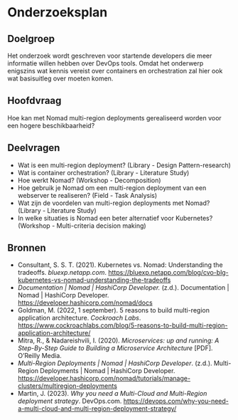 # Onderzoeksplan

## Doelgroep

Het onderzoek wordt geschreven voor startende developers die meer informatie willen hebben over DevOps tools.
Omdat het onderwerp enigszins wat kennis vereist over containers en orchestration zal hier ook wat basisuitleg over moeten komen.

## Hoofdvraag

Hoe kan met Nomad multi-region deployments gerealiseerd worden voor een hogere beschikbaarheid?

## Deelvragen

- Wat is een multi-region deployment? (Library - Design Pattern-research)
- Wat is container orchestration? (Library - Literature Study)
- Hoe werkt Nomad? (Workshop - Decomposition)
- Hoe gebruik je Nomad om een multi-region deployment van een webserver te realiseren? (Field - Task Analysis)
- Wat zijn de voordelen van multi-region deployments met Nomad? (Library - Literature Study)
- In welke situaties is Nomad een beter alternatief voor Kubernetes? (Workshop - Multi-criteria decision making)

## Bronnen

- Consultant, S. S. T. (2021). Kubernetes vs. Nomad: Understanding the tradeoffs. *bluexp.netapp.com*. https://bluexp.netapp.com/blog/cvo-blg-kubernetes-vs-nomad-understanding-the-tradeoffs
- *Documentation | Nomad | HashiCorp Developer.* (z.d.). Documentation | Nomad | HashiCorp Developer. https://developer.hashicorp.com/nomad/docs
- Goldman, M. (2022, 1 september). 5 reasons to build multi-region application architecture. *Cockroach Labs*. https://www.cockroachlabs.com/blog/5-reasons-to-build-multi-region-application-architecture/
- Mitra, R., & Nadareishvili, I. (2020). *Microservices: up and running: A Step-By-Step Guide to Building a Microservice Architecture* [PDF]. O’Reilly Media.
- *Multi-Region Deployments | Nomad | HashiCorp Developer*. (z.d.). Multi-Region Deployments | Nomad | HashiCorp Developer. https://developer.hashicorp.com/nomad/tutorials/manage-clusters/multiregion-deployments
- Martin, J. (2023). *Why you need a Multi-Cloud and Multi-Region deployment strategy*. DevOps.com. https://devops.com/why-you-need-a-multi-cloud-and-multi-region-deployment-strategy/

